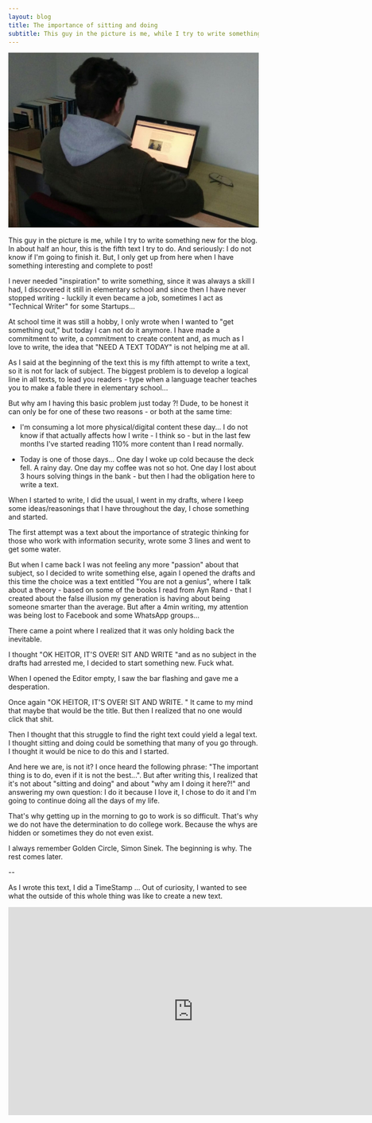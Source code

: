 ```yaml
---
layout: blog
title: The importance of sitting and doing
subtitle: This guy in the picture is me, while I try to write something new for the blog. In about half an hour, this is the fifth text I try to do.
---
```


![Image](/images/posts/write.jpeg)

This guy in the picture is me, while I try to write something new for the blog. In about half an hour, this is the fifth text I try to do. And seriously: I do not know if I'm going to finish it. But, I only get up from here when I have something interesting and complete to post!

I never needed "inspiration" to write something, since it was always a skill I had, I discovered it still in elementary school and since then I have never stopped writing - luckily it even became a job, sometimes I act as "Technical Writer" for some Startups...

At school time it was still a hobby, I only wrote when I wanted to "get something out," but today I can not do it anymore. I have made a commitment to write, a commitment to create content and, as much as I love to write, the idea that "NEED A TEXT TODAY" is not helping me at all.

As I said at the beginning of the text this is my fifth attempt to write a text, so it is not for lack of subject. The biggest problem is to develop a logical line in all texts, to lead you readers - type when a language teacher teaches you to make a fable there in elementary school...

But why am I having this basic problem just today ?! Dude, to be honest it can only be for one of these two reasons - or both at the same time:

  - I'm consuming a lot more physical/digital content these day... I do not know if that actually affects how I write - I think so - but in the last few months I've started reading 110% more content than I read normally.

  - Today is one of those days... One day I woke up cold because the deck fell. A rainy day. One day my coffee was not so hot. One day I lost about 3 hours solving things in the bank - but then I had the obligation here to write a text.

When I started to write, I did the usual, I went in my drafts, where I keep some ideas/reasonings that I have throughout the day, I chose something and started.

The first attempt was a text about the importance of strategic thinking for those who work with information security, wrote some 3 lines and went to get some water.

But when I came back I was not feeling any more "passion" about that subject, so I decided to write something else, again I opened the drafts and this time the choice was a text entitled "You are not a genius", where I talk about a theory - based on some of the books I read from Ayn Rand - that I created about the false illusion my generation is having about being someone smarter than the average. But after a 4min writing, my attention was being lost to Facebook and some WhatsApp groups...

There came a point where I realized that it was only holding back the inevitable.

I thought "OK HEITOR, IT'S OVER! SIT AND WRITE "and as no subject in the drafts had arrested me, I decided to start something new. Fuck what.

When I opened the Editor empty, I saw the bar flashing and gave me a desperation.

Once again "OK HEITOR, IT'S OVER! SIT AND WRITE. " It came to my mind that maybe that would be the title. But then I realized that no one would click that shit.

Then I thought that this struggle to find the right text could yield a legal text. I thought sitting and doing could be something that many of you go through. I thought it would be nice to do this and I started.

And here we are, is not it? I once heard the following phrase: "The important thing is to do, even if it is not the best...". But after writing this, I realized that it's not about "sitting and doing" and about "why am I doing it here?!" and answering my own question: I do it because I love it, I chose to do it and I'm going to continue doing all the days of my life.

That's why getting up in the morning to go to work is so difficult. That's why we do not have the determination to do college work. Because the whys are hidden or sometimes they do not even exist.

I always remember Golden Circle, Simon Sinek. The beginning is why. The rest comes later.

--

As I wrote this text, I did a TimeStamp ... Out of curiosity, I wanted to see what the outside of this whole thing was like to create a new text.

<iframe width="744" height="419" src="https://www.youtube.com/embed/w_hRVENvqrU" frameborder="0" allow="autoplay; encrypted-media" allowfullscreen></iframe>
